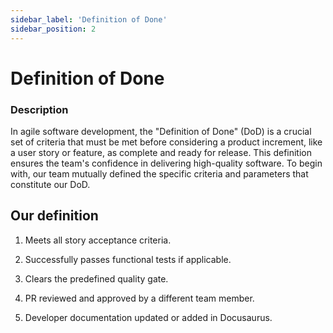 ```yaml
---
sidebar_label: 'Definition of Done'
sidebar_position: 2
---
```


# Definition of Done

### Description

In agile software development, the "Definition of Done" (DoD) is a crucial set of criteria that must be met before considering a product increment, like a user story or feature, as complete and ready for release. This definition ensures the team's confidence in delivering high-quality software. To begin with, our team mutually defined the specific criteria and parameters that constitute our DoD.


## Our definition

1. Meets all story acceptance criteria.

2. Successfully passes functional tests if applicable.

3. Clears the predefined quality gate.

4. PR reviewed and approved by a different team member.

5. Developer documentation updated or added in Docusaurus.